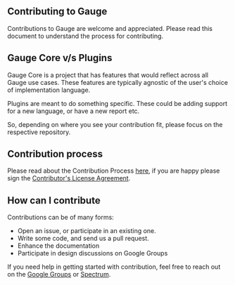 ## Contributing to Gauge

Contributions to Gauge are welcome and appreciated. Please read this document to understand the process for contributing.

## Gauge Core v/s Plugins

Gauge Core is a project that has features that would reflect across all Gauge use cases. These features are typically agnostic of the user's choice of implementation language. 

Plugins are meant to do something specific. These could be adding support for a new language, or have a new report etc. 

So, depending on where you see your contribution fit, please focus on the respective repository.

## Contribution process

Please read about the Contribution Process [here](http://getgauge.io/contribute/), if you are happy please sign the [Contributor's License Agreement](http://getgauge.io/cla/). 

## How can I contribute

Contributions can be of many forms:

- Open an issue, or participate in an existing one. 
- Write some code, and send us a pull request.
- Enhance the documentation
- Participate in design discussions on Google Groups

If you need help in getting started with contribution, feel free to reach out on the [Google Groups](https://groups.google.com/forum/#!forum/getgauge) or [Spectrum](https://spectrum.chat/gauge).
